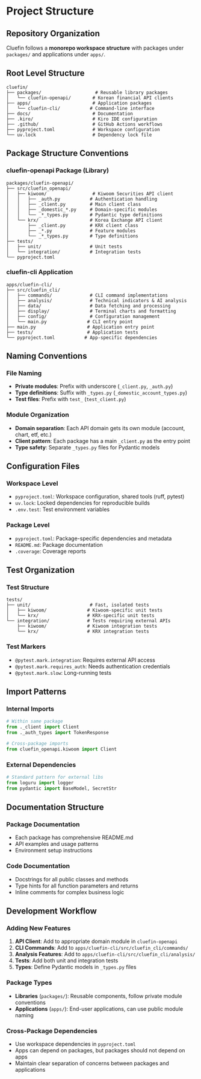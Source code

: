 # Project Structure

## Repository Organization

Cluefin follows a **monorepo workspace structure** with packages under `packages/` and applications under `apps/`.

## Root Level Structure

```
cluefin/
├── packages/                    # Reusable library packages
│   └── cluefin-openapi/        # Korean financial API clients
├── apps/                       # Application packages
│   └── cluefin-cli/           # Command-line interface
├── docs/                       # Documentation
├── .kiro/                      # Kiro IDE configuration
├── .github/                    # GitHub Actions workflows
├── pyproject.toml              # Workspace configuration
└── uv.lock                     # Dependency lock file
```

## Package Structure Conventions

### cluefin-openapi Package (Library)
```
packages/cluefin-openapi/
├── src/cluefin_openapi/
│   ├── kiwoom/                 # Kiwoom Securities API client
│   │   ├── _auth.py           # Authentication handling
│   │   ├── _client.py         # Main client class
│   │   ├── _domestic_*.py     # Domain-specific modules
│   │   └── _*_types.py        # Pydantic type definitions
│   └── krx/                   # Korea Exchange API client
│       ├── _client.py         # KRX client class
│       ├── _*.py              # Feature modules
│       └── _*_types.py        # Type definitions
├── tests/
│   ├── unit/                  # Unit tests
│   └── integration/           # Integration tests
└── pyproject.toml
```

### cluefin-cli Application
```
apps/cluefin-cli/
├── src/cluefin_cli/
│   ├── commands/              # CLI command implementations
│   ├── analysis/              # Technical indicators & AI analysis
│   ├── data/                  # Data fetching and processing
│   ├── display/               # Terminal charts and formatting
│   ├── config/                # Configuration management
│   └── main.py               # CLI entry point
├── main.py                   # Application entry point
├── tests/                    # Application tests
└── pyproject.toml           # App-specific dependencies
```

## Naming Conventions

### File Naming
- **Private modules**: Prefix with underscore (`_client.py`, `_auth.py`)
- **Type definitions**: Suffix with `_types.py` (`_domestic_account_types.py`)
- **Test files**: Prefix with `test_` (`test_client.py`)

### Module Organization
- **Domain separation**: Each API domain gets its own module (account, chart, etf, etc.)
- **Client pattern**: Each package has a main `_client.py` as the entry point
- **Type safety**: Separate `_types.py` files for Pydantic models

## Configuration Files

### Workspace Level
- `pyproject.toml`: Workspace configuration, shared tools (ruff, pytest)
- `uv.lock`: Locked dependencies for reproducible builds
- `.env.test`: Test environment variables

### Package Level
- `pyproject.toml`: Package-specific dependencies and metadata
- `README.md`: Package documentation
- `.coverage`: Coverage reports

## Test Organization

### Test Structure
```
tests/
├── unit/                      # Fast, isolated tests
│   ├── kiwoom/               # Kiwoom-specific unit tests
│   └── krx/                  # KRX-specific unit tests
└── integration/              # Tests requiring external APIs
    ├── kiwoom/               # Kiwoom integration tests
    └── krx/                  # KRX integration tests
```

### Test Markers
- `@pytest.mark.integration`: Requires external API access
- `@pytest.mark.requires_auth`: Needs authentication credentials
- `@pytest.mark.slow`: Long-running tests

## Import Patterns

### Internal Imports
```python
# Within same package
from ._client import Client
from ._auth_types import TokenResponse

# Cross-package imports
from cluefin_openapi.kiwoom import Client
```

### External Dependencies
```python
# Standard pattern for external libs
from loguru import logger
from pydantic import BaseModel, SecretStr
```

## Documentation Structure

### Package Documentation
- Each package has comprehensive README.md
- API examples and usage patterns
- Environment setup instructions

### Code Documentation
- Docstrings for all public classes and methods
- Type hints for all function parameters and returns
- Inline comments for complex business logic

## Development Workflow

### Adding New Features
1. **API Client**: Add to appropriate domain module in `cluefin-openapi`
2. **CLI Commands**: Add to `apps/cluefin-cli/src/cluefin_cli/commands/`
3. **Analysis Features**: Add to `apps/cluefin-cli/src/cluefin_cli/analysis/`
4. **Tests**: Add both unit and integration tests
5. **Types**: Define Pydantic models in `_types.py` files

### Package Types
- **Libraries** (`packages/`): Reusable components, follow private module conventions
- **Applications** (`apps/`): End-user applications, can use public module naming

### Cross-Package Dependencies
- Use workspace dependencies in `pyproject.toml`
- Apps can depend on packages, but packages should not depend on apps
- Maintain clear separation of concerns between packages and applications